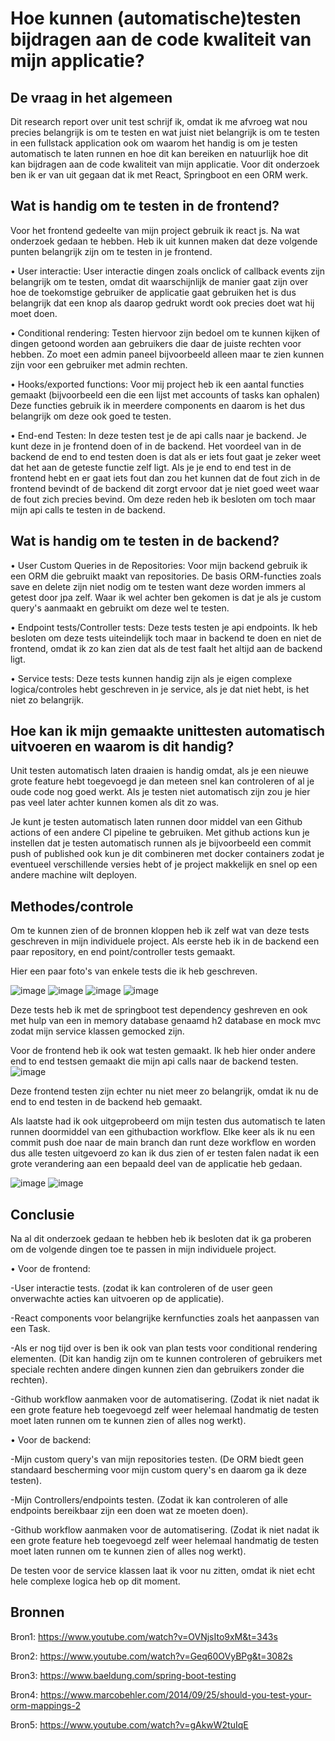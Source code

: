 # Hoe kunnen (automatische)testen bijdragen aan de code kwaliteit van mijn applicatie?


## De vraag in het algemeen
Dit research report over unit test schrijf ik, omdat ik me afvroeg wat nou precies belangrijk is om te testen en wat juist niet belangrijk is om te testen in een fullstack application ook om waarom het handig is om je testen automatisch te laten runnen en hoe dit kan bereiken en natuurlijk hoe dit kan bijdragen aan de code kwaliteit van mijn applicatie. Voor dit onderzoek ben ik er van uit gegaan dat ik met React, Springboot en een ORM werk.

## Wat is handig om te testen in de frontend?
Voor het frontend gedeelte van mijn project gebruik ik react js. Na wat onderzoek gedaan te hebben. Heb ik uit kunnen maken dat deze volgende punten belangrijk zijn om te testen in je frontend.

• User interactie: User interactie dingen zoals onclick of callback events zijn belangrijk om te testen, omdat dit waarschijnlijk de manier gaat zijn over hoe de toekomstige gebruiker de applicatie gaat gebruiken het is dus belangrijk dat een knop als daarop gedrukt wordt ook precies doet wat hij moet doen.

• Conditional rendering: Testen hiervoor zijn bedoel om te kunnen kijken of dingen getoond worden aan gebruikers die daar de juiste rechten voor hebben. Zo moet een admin paneel bijvoorbeeld alleen maar te zien kunnen zijn voor een gebruiker met admin rechten.

• Hooks/exported functions: Voor mij project heb ik een aantal functies gemaakt (bijvoorbeeld een die een lijst met accounts of tasks kan ophalen) Deze functies gebruik ik in meerdere components en daarom is het dus belangrijk om deze ook goed te testen.

• End-end Testen: In deze testen test je de api calls naar je backend. Je kunt deze in je frontend doen of in de backend. Het voordeel van in de backend de end to end testen doen is dat als er iets fout gaat je zeker weet dat het aan de geteste functie zelf ligt. Als je je end to end test in de frontend hebt en er gaat iets fout dan zou het kunnen dat de fout zich in de frontend bevindt of de backend dit zorgt ervoor dat je niet goed weet waar de fout zich precies bevind. Om deze reden heb ik besloten om toch maar mijn api calls te testen in de backend.

## Wat is handig om te testen in de backend?

• User Custom Queries in de Repositories: Voor mijn backend gebruik ik een ORM die gebruikt maakt van repositories. De basis ORM-functies zoals save en delete zijn niet nodig om te testen want deze worden immers al getest door jpa zelf. Waar ik wel achter ben gekomen is dat je als je custom query's aanmaakt en gebruikt om deze wel te testen.

• Endpoint tests/Controller tests: Deze tests testen je api endpoints. Ik heb besloten om deze tests uiteindelijk toch maar in backend te doen en niet de frontend, omdat ik zo kan zien dat als de test faalt het altijd aan de backend ligt.

• Service tests: Deze tests kunnen handig zijn als je eigen complexe logica/controles hebt geschreven in je service, als je dat niet hebt, is het niet zo belangrijk.

## Hoe kan ik mijn gemaakte unittesten automatisch uitvoeren en waarom is dit handig?

Unit testen automatisch laten draaien is handig omdat, als je een nieuwe grote feature hebt toegevoegd je dan meteen snel kan controleren of al je oude code nog goed werkt. Als je testen niet automatisch zijn zou je hier pas veel later achter kunnen komen als dit zo was.

Je kunt je testen automatisch laten runnen door middel van een Github actions of een andere CI pipeline te gebruiken. Met github actions kun je instellen dat je testen automatisch runnen als je bijvoorbeeld een commit push of published ook kun je dit combineren met docker containers zodat je eventueel verschillende versies hebt of je project makkelijk en snel op een andere machine wilt deployen.


## Methodes/controle

Om te kunnen zien of de bronnen kloppen heb ik zelf wat van deze tests geschreven in mijn individuele project. Als eerste heb ik in de backend een paar repository, en end point/controller tests gemaakt. 

Hier een paar foto's van enkele tests die ik heb geschreven.

![image](https://user-images.githubusercontent.com/79633852/170297614-72b71daf-1b70-4ad4-94f0-5db3f76a196b.png)
![image](https://user-images.githubusercontent.com/79633852/170297687-88f1595e-b7ab-40cd-aa3e-7e21e24e47c8.png)
![image](https://user-images.githubusercontent.com/79633852/170297751-8b2f2aa4-7670-4988-8095-3a5279089506.png)
![image](https://user-images.githubusercontent.com/79633852/171357517-291d51b5-97b5-4db1-b31b-d87865453e37.png)


Deze tests heb ik met de springboot test dependency geshreven en ook met hulp van een in memory database genaamd h2 database en mock mvc zodat mijn service klassen gemocked zijn.

Voor de frontend heb ik ook wat testen gemaakt. Ik heb hier onder andere end to end testsen gemaakt die mijn api calls naar de backend testen.
![image](https://user-images.githubusercontent.com/79633852/170304836-781f3946-4132-4915-a9a9-b9a4d5401c95.png)

Deze frontend testen zijn echter nu niet meer zo belangrijk, omdat ik nu de end to end testen in de backend heb gemaakt.

Als laatste had ik ook uitgeprobeerd om mijn testen dus automatisch te laten runnen doormiddel van een githubaction workflow. Elke keer als ik nu een commit push doe naar de main branch dan runt deze workflow en worden dus alle testen uitgevoerd zo kan ik dus zien of er testen falen nadat ik een grote verandering aan een bepaald deel van de applicatie heb gedaan.

![image](https://user-images.githubusercontent.com/79633852/170329723-1635ad10-6437-4258-bbf8-ce95578e8997.png)
![image](https://user-images.githubusercontent.com/79633852/170331379-34a094c1-1c37-490c-bd09-9c85404873f9.png)


## Conclusie

Na al dit onderzoek gedaan te hebben heb ik besloten dat ik ga proberen om de volgende dingen toe te passen in mijn individuele project.

• Voor de frontend:

-User interactie tests.
(zodat ik kan controleren of de user geen onverwachte acties kan uitvoeren op de applicatie).

-React components voor belangrijke kernfuncties zoals het aanpassen van een Task.

-Als er nog tijd over is ben ik ook van plan tests voor conditional rendering elementen.
(Dit kan handig zijn om te kunnen controleren of gebruikers met speciale rechten andere dingen kunnen zien dan gebruikers zonder die rechten).

-Github workflow aanmaken voor de automatisering.
(Zodat ik niet nadat ik een grote feature heb toegevoegd zelf weer helemaal handmatig de testen moet laten runnen om te kunnen zien of alles nog werkt).

• Voor de backend:

-Mijn custom query's van mijn repositories testen.
(De ORM biedt geen standaard bescherming voor mijn custom query's en daarom ga ik deze testen).

-Mijn Controllers/endpoints testen.
(Zodat ik kan controleren of alle endpoints bereikbaar zijn een doen wat ze moeten doen).

-Github workflow aanmaken voor de automatisering.
(Zodat ik niet nadat ik een grote feature heb toegevoegd zelf weer helemaal handmatig de testen moet laten runnen om te kunnen zien of alles nog werkt).

De testen voor de service klassen laat ik voor nu zitten, omdat ik niet echt hele complexe logica heb op dit moment.

## Bronnen
Bron1: https://www.youtube.com/watch?v=OVNjsIto9xM&t=343s

Bron2: https://www.youtube.com/watch?v=Geq60OVyBPg&t=3082s

Bron3: https://www.baeldung.com/spring-boot-testing

Bron4: https://www.marcobehler.com/2014/09/25/should-you-test-your-orm-mappings-2

Bron5: https://www.youtube.com/watch?v=gAkwW2tuIqE
